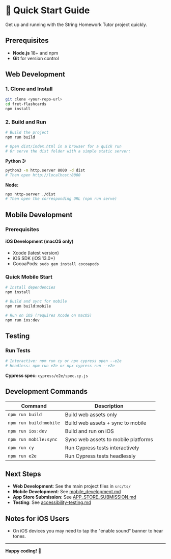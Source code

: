 # 🚀 Quick Start Guide

Get up and running with the String Homework Tutor project quickly.

## Prerequisites

- **Node.js** 18+ and npm
- **Git** for version control

## Web Development

### 1. Clone and Install

```bash
git clone <your-repo-url>
cd fret-flashcards
npm install
```

### 2. Build and Run

```bash
# Build the project
npm run build

# Open dist/index.html in a browser for a quick run
# Or serve the dist folder with a simple static server:
```

**Python 3:**

```bash
python3 -m http.server 8000 -d dist
# Then open http://localhost:8000
```

**Node:**

```bash
npx http-server ./dist
# Then open the corresponding URL (npm run serve)
```

## Mobile Development

### Prerequisites

#### iOS Development (macOS only)

- Xcode (latest version)
- iOS SDK (iOS 13.0+)
- CocoaPods: `sudo gem install cocoapods`

### Quick Mobile Start

```bash
# Install dependencies
npm install

# Build and sync for mobile
npm run build:mobile

# Run on iOS (requires Xcode on macOS)
npm run ios:dev
```

## Testing

### Run Tests

```bash
# Interactive: npm run cy or npx cypress open --e2e
# Headless: npm run e2e or npx cypress run --e2e
```

**Cypress spec:** `cypress/e2e/spec.cy.js`

## Development Commands

| Command                | Description                         |
| ---------------------- | ----------------------------------- |
| `npm run build`        | Build web assets only               |
| `npm run build:mobile` | Build web assets + sync to mobile   |
| `npm run ios:dev`      | Build and run on iOS                |
| `npm run mobile:sync`  | Sync web assets to mobile platforms |
| `npm run cy`           | Run Cypress tests interactively     |
| `npm run e2e`          | Run Cypress tests headlessly        |

## Next Steps

- **Web Development**: See the main project files in `src/ts/`
- **Mobile Development**: See [mobile_development.md](./mobile_development.md)
- **App Store Submission**: See [APP_STORE_SUBMISSION.md](./APP_STORE_SUBMISSION.md)
- **Testing**: See [accessibility-testing.md](./accessibility-testing.md)

## Notes for iOS Users

- On iOS devices you may need to tap the "enable sound" banner to hear tones.

---

**Happy coding!** 🎸
